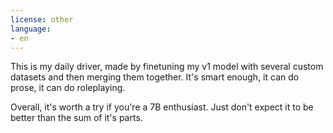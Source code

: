 ```yaml
---
license: other
language:
- en
---
```


This is my daily driver, made by finetuning my v1 model with several custom datasets and then merging them together. It's smart enough, it can do prose, it can do roleplaying.

Overall, it's worth a try if you're a 7B enthusiast. Just don't expect it to be better than the sum of it's parts.